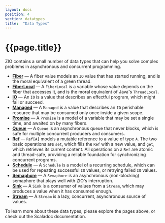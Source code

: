 ```yaml
---
layout: docs
position: 4
section: datatypes
title:  "Data Types"
---
```


# {{page.title}}

ZIO contains a small number of data types that can help you solve complex problems in asynchronous and concurrent programming.

 - **[Fiber](fiber.html)** — A fiber value models an `IO` value that has started running, and is the moral equivalent of a green thread.
 - **[FiberLocal](fiberlocal.html)** — A `FiberLocal` is a variable whose value depends on the fiber that accesses it, and is the moral equivalent of Java's `ThreadLocal`.
 - **[IO](io.html)** — An `IO` is a value that describes an effectful program, which might fail or succeed.
 - **[Managed](managed.html)** — A `Managed` is a value that describes an `IO` perishable resource that may be consumed only once inside a given scope.
 - **[Promise](promise.html)** — A `Promise` is a model of a variable that may be set a single time, and awaited on by many fibers.
 - **[Queue](queue.html)** — A `Queue` is an asynchronous queue that never blocks, which is safe for multiple concurrent producers and consumers.
 - **[Ref](ref.html)** — `Ref[A]` models a mutable reference to a value of type `A`. The two basic operations are `set`, which fills the `Ref` with a new value, and `get`, which retrieves its current content. All operations on a `Ref` are atomic and thread-safe, providing a reliable foundation for synchronizing concurrent programs.
 - **[Schedule](schedule.html)** — A `Schedule` is a model of a recurring schedule, which can be used for repeating successful `IO` values, or retrying failed `IO` values.
 - **[Semaphore](semaphore.html)** — A `Semaphore` is an asynchronous (non-blocking) semaphore that plays well with ZIO's interruption.
 - **[Sink](sink.html)** — A `Sink` is a consumer of values from a `Stream`, which may produces a value when it has consumed enough.
 - **[Stream](stream.html)** — A `Stream` is a lazy, concurrent, asynchronous source of values.

To learn more about these data types, please explore the pages above, or check out the Scaladoc documentation.
